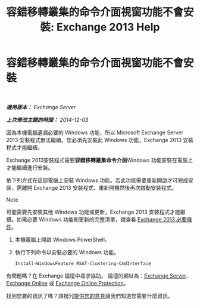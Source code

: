 ﻿---
title: '容錯移轉叢集的命令介面視窗功能不會安裝: Exchange 2013 Help'
TOCTitle: 容錯移轉叢集的命令介面視窗功能不會安裝
ms:assetid: 0d839514-5ab7-497d-8945-41392b4c3980
ms:mtpsurl: https://technet.microsoft.com/zh-tw/library/ms.exch.setupreadiness.rsatclusteringcmdinterfaceinstalled(v=EXCHG.150)
ms:contentKeyID: 51409153
ms.date: 05/21/2018
mtps_version: v=EXCHG.150
ms.translationtype: MT
---

# 容錯移轉叢集的命令介面視窗功能不會安裝

 

_**適用版本：** Exchange Server_

_**上次修改主題的時間：** 2014-12-03_

因為本機電腦遺漏必要的 Windows 功能，所以 Microsoft Exchange Server 2013 安裝程式無法繼續。您必須先安裝此 Windows 功能，Exchange 2013 安裝程式才能繼續。

Exchange 2013安裝程式需要**容錯移轉叢集命令介面**Windows 功能安裝在電腦上才能繼續進行安裝。

依下列方式在這部電腦上安裝 Windows 功能。若此功能需要重新開啟才可完成安裝，需離開 Exchange 2013 安裝程式、重新開機然後再次啟動安裝程式。


> [!NOTE]  
> 可能需要先安裝其他 Windows 功能或更新，Exchange 2013 安裝程式才能繼續。如需必要 Windows 功能和更新的完整清單，請查看 <a href="exchange-2013-prerequisites-exchange-2013-help.md">Exchange 2013 必要條件</a>。


1.  本機電腦上開啟 Windows PowerShell。

2.  執行下列命令以安裝必要的 Windows 功能。
    
    ```powershell
    Install-WindowsFeature RSAT-Clustering-CmdInterface
    ```

有問題嗎？在 Exchange 論壇中尋求協助。 論壇的網址為：[Exchange Server](https://go.microsoft.com/fwlink/p/?linkid=60612)、 [Exchange Online](https://go.microsoft.com/fwlink/p/?linkid=267542) 或 [Exchange Online Protection](https://go.microsoft.com/fwlink/p/?linkid=285351)。

找到您要的資訊了嗎？請撥冗[提供您的意見](mailto:exsetuphelpfeedback@microsoft.com?subject=exchange%202013%20setup%20help%20feedbac)讓我們知道您需要什麼資訊。

